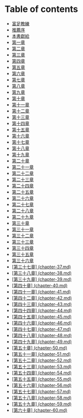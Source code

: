 # Table of contents

* [富足教練](README.md)
* [推薦序](forward.md)
* [本書獻給](dedication.md)
* [第一章](chapter-1.md)
* [第二章](chapter-2.md)
* [第三章](chapter-3.md)
* [第四章](chapter-4.md)
* [第五章](chapter-5.md)
* [第六章](chapter-6.md)
* [第七章](chapter-7.md)
* [第八章](chapter-8.md)
* [第九章](chapter-9.md)
* [第十章](chapter-10.md)
* [第十一章](chapter-11.md)
* [第十二章](chapter-12.md)
* [第十三章](chapter-13.md)
* [第十四章](chapter-14.md)
* [第十五章](chapter-15.md)
* [第十六章](chapter-16.md)
* [第十七章](chapter-17.md)
* [第十八章](chapter-18.md)
* [第十九章](chapter-19.md)
* [第二十章](chapter-20.md)
* [第二十一章](chapter-21.md)
* [第二十二章](chapter-22.md)
* [第二十三章](chapter-23.md)
* [第二十四章](chapter-24.md)
* [第二十五章](chapter-25.md)
* [第二十六章](chapter-26.md)
* [第二十七章](chapter-27.md)
* [第二十八章](chapter-28.md)
* [第二十九章](chapter-29.md)
* [第三十章](chapter-30.md)
* [第三十一章](chapter-31.md)
* [第三十二章](chapter-32.md)
* [第三十三章](chapter-33.md)
* [第三十四章](chapter-34.md)
* [第三十五章](chapter-35.md)
* [第三十六章](chapter-36.md)
* [\[第三十七章\]    \(chapter-37.md\)](di-san-shi-qi-zhang-chapter37.md.md)
* [\[第三十八章\]    \(chapter-38.md\)](di-san-shi-ba-zhang-chapter38.md.md)
* [\[第三十九章\]    \(chapter-39.md\)](di-san-shi-jiu-zhang-chapter39.md.md)
* [\[第四十章\]    \(chapter-40.md\)](di-si-shi-zhang-chapter40.md.md)
* [\[第四十一章\]    \(chapter-41.md\)](di-si-shi-yi-zhang-chapter41.md.md)
* [\[第四十二章\]    \(chapter-42.md\)](di-si-shi-er-zhang-chapter42.md.md)
* [\[第四十三章\]    \(chapter-43.md\)](di-si-shi-san-zhang-chapter43.md.md)
* [\[第四十四章\]    \(chapter-44.md\)](di-si-shi-si-zhang-chapter44.md.md)
* [\[第四十五章\]    \(chapter-45.md\)](di-si-shi-wu-zhang-chapter45.md.md)
* [\[第四十六章\]    \(chapter-46.md\)](di-si-shi-liu-zhang-chapter46.md.md)
* [\[第四十七章\]    \(chapter-47.md\)](di-si-shi-qi-zhang-chapter47.md.md)
* [\[第四十八章\]    \(chapter-48.md\)](di-si-shi-ba-zhang-chapter48.md.md)
* [\[第四十九章\]    \(chapter-49.md\)](di-si-shi-jiu-zhang-chapter49.md.md)
* [\[第五十章\]    \(chapter-50.md\)](di-wu-shi-zhang-chapter50.md.md)
* [\[第五十一章\]    \(chapter-51.md\)](di-wu-shi-yi-zhang-chapter51.md.md)
* [\[第五十二章\]    \(chapter-52.md\)](di-wu-shi-er-zhang-chapter52.md.md)
* [\[第五十三章\]    \(chapter-53.md\)](di-wu-shi-san-zhang-chapter53.md.md)
* [\[第五十四章\]    \(chapter-54.md\)](di-wu-shi-si-zhang-chapter54.md.md)
* [\[第五十五章\]    \(chapter-55.md\)](di-wu-shi-wu-zhang-chapter55.md.md)
* [\[第五十六章\]    \(chapter-56.md\)](di-wu-shi-liu-zhang-chapter56.md.md)
* [\[第五十七章\]    \(chapter-57.md\)](di-wu-shi-qi-zhang-chapter57.md.md)
* [\[第五十八章\]    \(chapter-58.md\)](di-wu-shi-ba-zhang-chapter58.md.md)
* [\[第五十九章\]    \(chapter-59.md\)](di-wu-shi-jiu-zhang-chapter59.md.md)
* [\[第六十章\]    \(chapter-60.md\)](di-liu-shi-zhang-chapter60.md.md)

